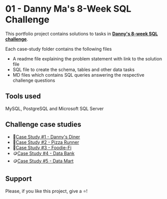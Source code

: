 # 01 - Danny Ma's 8-Week SQL Challenge
This portfolio project contains solutions to tasks in **[Danny's 8-week SQL challenge](https://8weeksqlchallenge.com)**.

Each case-study folder contains the following files
- A readme file explaining the problem statement with link to the solution file
- SQL file to create the schema, tables and other data tasks
- MD files which contains SQL queries answering the respective challenge questions

## Tools used 
MySQL, PostgreSQL and Microsoft SQL Server

## Challenge case studies
* 🍜[Case Study #1 - Danny's Diner](https://github.com/Akama-EO/8-week-sql-challange/tree/main/Case%20Study%20%231%20-%20Danny's%20Diner)
* 🍕[Case Study #2 - Pizza Runner](https://github.com/Akama-EO/8-week-sql-challange/tree/main/Case%20Study%20%232%20-%20Pizza%20Runner)
* 🥑[Case Study #3 - Foodie-Fi](https://github.com/Akama-EO/8-week-sql-challange/tree/main/Case%20Study%20%233%20-%20Foodie-Fi)
* 🪙[Case Study #4 - Data Bank](https://github.com/Akama-EO/8-week-sql-challange/tree/main/Case%20Study%20%234%20-%20Data%20Bank)
* 🪙[Case Study #5 - Data Mart](https://github.com/Akama-EO/8-week-sql-challange/tree/main/Case%20Study%20%235%20-%20Data%20Mart)

## Support
Please, if you like this project, give a ⭐️!
